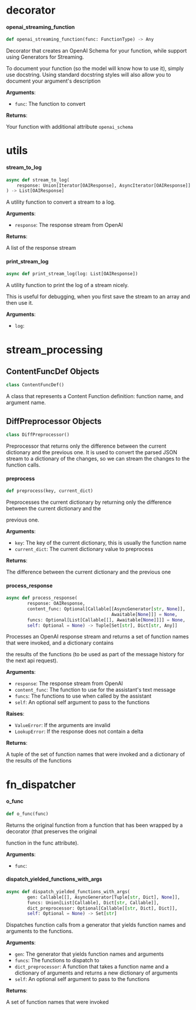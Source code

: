 <a id="decorator"></a>

# decorator

<a id="decorator.openai_streaming_function"></a>

#### openai\_streaming\_function

```python
def openai_streaming_function(func: FunctionType) -> Any
```

Decorator that creates an OpenAI Schema for your function, while support using Generators for Streaming.

To document your function (so the model will know how to use it), simply use docstring.
Using standard docstring styles will also allow you to document your argument's description

**Arguments**:

- `func`: The function to convert

**Returns**:

Your function with additional attribute `openai_schema`

<a id="utils"></a>

# utils

<a id="utils.stream_to_log"></a>

#### stream\_to\_log

```python
async def stream_to_log(
    response: Union[Iterator[OAIResponse], AsyncIterator[OAIResponse]]
) -> List[OAIResponse]
```

A utility function to convert a stream to a log.

**Arguments**:

- `response`: The response stream from OpenAI

**Returns**:

A list of the response stream

<a id="utils.print_stream_log"></a>

#### print\_stream\_log

```python
async def print_stream_log(log: List[OAIResponse])
```

A utility function to print the log of a stream nicely.

This is useful for debugging, when you first save the stream to an array and then use it.

**Arguments**:

- `log`: 

<a id="stream_processing"></a>

# stream\_processing

<a id="stream_processing.ContentFuncDef"></a>

## ContentFuncDef Objects

```python
class ContentFuncDef()
```

A class that represents a Content Function definition: function name, and argument name.

<a id="stream_processing.DiffPreprocessor"></a>

## DiffPreprocessor Objects

```python
class DiffPreprocessor()
```

Preprocessor that returns only the difference between the current dictionary and the previous one.
It is used to convert the parsed JSON stream to a dictionary of the changes, so we can stream the changes to the
function calls.

<a id="stream_processing.DiffPreprocessor.preprocess"></a>

#### preprocess

```python
def preprocess(key, current_dict)
```

Preprocesses the current dictionary by returning only the difference between the current dictionary and the

previous one.

**Arguments**:

- `key`: The key of the current dictionary, this is usually the function name
- `current_dict`: The current dictionary value to preprocess

**Returns**:

The difference between the current dictionary and the previous one

<a id="stream_processing.process_response"></a>

#### process\_response

```python
async def process_response(
        response: OAIResponse,
        content_func: Optional[Callable[[AsyncGenerator[str, None]],
                                        Awaitable[None]]] = None,
        funcs: Optional[List[Callable[[], Awaitable[None]]]] = None,
        self: Optional = None) -> Tuple[Set[str], Dict[str, Any]]
```

Processes an OpenAI response stream and returns a set of function names that were invoked, and a dictionary contains

the results of the functions (to be used as part of the message history for the next api request).

**Arguments**:

- `response`: The response stream from OpenAI
- `content_func`: The function to use for the assistant's text message
- `funcs`: The functions to use when called by the assistant
- `self`: An optional self argument to pass to the functions

**Raises**:

- `ValueError`: If the arguments are invalid
- `LookupError`: If the response does not contain a delta

**Returns**:

A tuple of the set of function names that were invoked and a dictionary of the results of the functions

<a id="fn_dispatcher"></a>

# fn\_dispatcher

<a id="fn_dispatcher.o_func"></a>

#### o\_func

```python
def o_func(func)
```

Returns the original function from a function that has been wrapped by a decorator (that preserves the original

function in the func attribute).

**Arguments**:

- `func`: 

<a id="fn_dispatcher.dispatch_yielded_functions_with_args"></a>

#### dispatch\_yielded\_functions\_with\_args

```python
async def dispatch_yielded_functions_with_args(
        gen: Callable[[], AsyncGenerator[Tuple[str, Dict], None]],
        funcs: Union[List[Callable], Dict[str, Callable]],
        dict_preprocessor: Optional[Callable[[str, Dict], Dict]],
        self: Optional = None) -> Set[str]
```

Dispatches function calls from a generator that yields function names and arguments to the functions.

**Arguments**:

- `gen`: The generator that yields function names and arguments
- `funcs`: The functions to dispatch to
- `dict_preprocessor`: A function that takes a function name and a dictionary of arguments and returns a new
dictionary of arguments
- `self`: An optional self argument to pass to the functions

**Returns**:

A set of function names that were invoked

